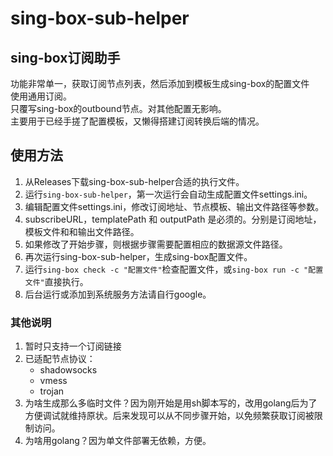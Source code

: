# sing-box-sub-helper
## sing-box订阅助手
功能非常单一，获取订阅节点列表，然后添加到模板生成sing-box的配置文件  
使用通用订阅。  
只覆写sing-box的outbound节点。对其他配置无影响。  
主要用于已经手搓了配置模板，又懒得搭建订阅转换后端的情况。

## 使用方法
1. 从Releases下载sing-box-sub-helper合适的执行文件。
2. 运行`sing-box-sub-helper`，第一次运行会自动生成配置文件settings.ini。
3. 编辑配置文件settings.ini，修改订阅地址、节点模板、输出文件路径等参数。
4. subscribeURL，templatePath 和 outputPath 是必须的。分别是订阅地址，模板文件和和输出文件路径。
5. 如果修改了开始步骤，则根据步骤需要配置相应的数据源文件路径。
6. 再次运行sing-box-sub-helper，生成sing-box配置文件。
7. 运行`sing-box check -c "配置文件"`检查配置文件，或`sing-box run -c "配置文件"`直接执行。
8. 后台运行或添加到系统服务方法请自行google。

### 其他说明
1. 暂时只支持一个订阅链接
2. 已适配节点协议：
    - shadowsocks
    - vmess
    - trojan
3. 为啥生成那么多临时文件？因为刚开始是用sh脚本写的，改用golang后为了方便调试就维持原状。后来发现可以从不同步骤开始，以免频繁获取订阅被限制访问。
4. 为啥用golang？因为单文件部署无依赖，方便。
